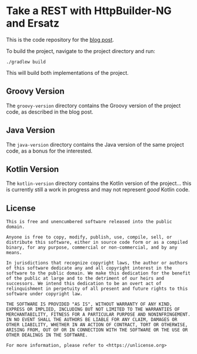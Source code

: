 # Take a REST with HttpBuilder-NG and Ersatz 

This is the code repository for the [blog post](http://coffeaelectronica.com/blog/2017/rest-httpbuilder-ersatz.html).

To build the project, navigate to the project directory and run:

    ./gradlew build

This will build both implementations of the project.

## Groovy Version

The `groovy-version` directory contains the Groovy version of the project code, as described in the blog post.

## Java Version

The `java-version` directory contains the Java version of the same project code, as a bonus for the interested.

## Kotlin Version

The `kotlin-version` directory contains the Kotlin version of the project... this is currently still a work in progress and may not represent _good_ Kotlin code.

## License

```
This is free and unencumbered software released into the public domain.

Anyone is free to copy, modify, publish, use, compile, sell, or
distribute this software, either in source code form or as a compiled
binary, for any purpose, commercial or non-commercial, and by any
means.

In jurisdictions that recognize copyright laws, the author or authors
of this software dedicate any and all copyright interest in the
software to the public domain. We make this dedication for the benefit
of the public at large and to the detriment of our heirs and
successors. We intend this dedication to be an overt act of
relinquishment in perpetuity of all present and future rights to this
software under copyright law.

THE SOFTWARE IS PROVIDED "AS IS", WITHOUT WARRANTY OF ANY KIND,
EXPRESS OR IMPLIED, INCLUDING BUT NOT LIMITED TO THE WARRANTIES OF
MERCHANTABILITY, FITNESS FOR A PARTICULAR PURPOSE AND NONINFRINGEMENT.
IN NO EVENT SHALL THE AUTHORS BE LIABLE FOR ANY CLAIM, DAMAGES OR
OTHER LIABILITY, WHETHER IN AN ACTION OF CONTRACT, TORT OR OTHERWISE,
ARISING FROM, OUT OF OR IN CONNECTION WITH THE SOFTWARE OR THE USE OR
OTHER DEALINGS IN THE SOFTWARE.

For more information, please refer to <https://unlicense.org>
```